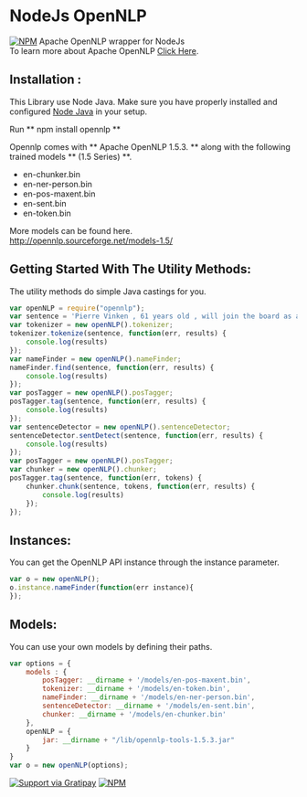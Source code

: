 NodeJs OpenNLP
===============
[![NPM](https://travis-ci.org/mbejda/Node-OpenNLP.svg?branch=master)](https://nodei.co/npm/opennlp/)
Apache OpenNLP wrapper for NodeJs <br>
To learn more about Apache OpenNLP [Click Here](https://opennlp.apache.org). <br>

## Installation : 
This Library use Node Java. Make sure you have properly installed and configured [Node Java](https://github.com/joeferner/node-java) in your setup.

Run  ** npm install opennlp **

Opennlp comes with ** Apache OpenNLP 1.5.3. ** along with the following trained models ** (1.5 Series) **. 

 * en-chunker.bin
 * en-ner-person.bin
 * en-pos-maxent.bin
 * en-sent.bin
 * en-token.bin

More models can be found here.  
http://opennlp.sourceforge.net/models-1.5/


## Getting Started With The Utility Methods: 
The utility methods do simple Java castings for you. 
```javascript
var openNLP = require("opennlp");
var sentence = 'Pierre Vinken , 61 years old , will join the board as a nonexecutive director Nov. 29 .';
var tokenizer = new openNLP().tokenizer;
tokenizer.tokenize(sentence, function(err, results) {
	console.log(results)
});
var nameFinder = new openNLP().nameFinder;
nameFinder.find(sentence, function(err, results) {
	console.log(results)
});
var posTagger = new openNLP().posTagger;
posTagger.tag(sentence, function(err, results) {
	console.log(results)
});
var sentenceDetector = new openNLP().sentenceDetector;
sentenceDetector.sentDetect(sentence, function(err, results) {
	console.log(results)
});
var posTagger = new openNLP().posTagger;
var chunker = new openNLP().chunker;
posTagger.tag(sentence, function(err, tokens) {
	chunker.chunk(sentence, tokens, function(err, results) {
		console.log(results)
	});
});
```
## Instances:
You can get the OpenNLP API instance through the instance parameter.
```javascript
var o = new openNLP();
o.instance.nameFinder(function(err instance){
});
```
## Models:
You can use your own models by defining their paths.
```javascript
var options = {
    models : {
        posTagger: __dirname + '/models/en-pos-maxent.bin',
		tokenizer: __dirname + '/models/en-token.bin',
		nameFinder: __dirname + '/models/en-ner-person.bin',
		sentenceDetector: __dirname + '/models/en-sent.bin',
		chunker: __dirname + '/models/en-chunker.bin'
	},
	openNLP = {
		jar: __dirname + "/lib/opennlp-tools-1.5.3.jar"
	}
}
var o = new openNLP(options);
```
[![Support via Gratipay](https://cdn.rawgit.com/gratipay/gratipay-badge/2.3.0/dist/gratipay.svg)](https://gratipay.com/mbejda/)
[![NPM](https://nodei.co/npm/opennlp.png)](https://nodei.co/npm/opennlp/)
